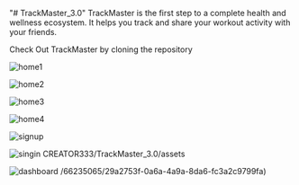 "# TrackMaster_3.0" 
TrackMaster is the first step to a complete health and wellness ecosystem.
It helps you track and share your workout activity with your friends.

Check Out TrackMaster by cloning the repository 

![home1](https://github.com/GODCREATOR333/TrackMaster_3.0/assets/66235065/86fe18d2-9e94-4f67-bed6-98b30cb82e7a)

![home2](https://github.com/GODCREATOR333/TrackMaster_3.0/assets/66235065/74bc4f85-1702-412e-a633-1bdb12258533)

![home3](https://github.com/GODCREATOR333/TrackMaster_3.0/assets/66235065/426cf8d2-4038-4a09-9bac-cdc2af5c3443)

![home4](https://github.com/GODCREATOR333/TrackMaster_3.0/assets/66235065/5c23d190-b4f0-4666-9385-c2d1e4fd43af)

![signup](https://github.com/GODCREATOR333/TrackMaster_3.0/assets/66235065/32c81716-d82a-4348-b801-f7749c1bdb7f)

![singin](https://github.com/GODCREATOR333/TrackMaster_3.0/assets/66235065/618a4912-0ae8-4b88-848f-47d6b1310d7d)
CREATOR333/TrackMaster_3.0/assets

![dashboard](https://github.com/GODCREATOR333/TrackMaster_3.0/assets/66235065/cfeda881-74d4-417f-a492-7a0eb6231025)
/66235065/29a2753f-0a6a-4a9a-8da6-fc3a2c9799fa)
